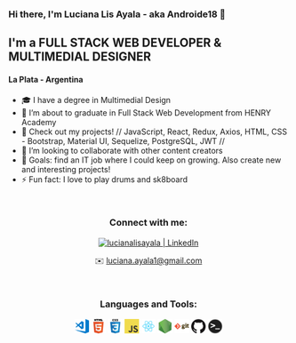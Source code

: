 ### Hi there, I'm Luciana Lis Ayala - aka Androide18 👋


## I'm a FULL STACK WEB DEVELOPER & MULTIMEDIAL DESIGNER

#### La Plata - Argentina

- 🎓 I have a degree in Multimedial Design
- 🔭 I’m about to graduate in Full Stack Web Development from HENRY Academy
- 🌱 Check out my projects!
// JavaScript, React, Redux, Axios, HTML, CSS - Bootstrap, Material UI, Sequelize, PostgreSQL, JWT //
- 👯 I’m looking to collaborate with other content creators
- 🥅 Goals: find an IT job where I could keep on growing. Also create new and interesting projects!  
- ⚡ Fun fact: I love to play drums and sk8board 

<br />

<div align="center">

### Connect with me:

[<img align="center" alt="lucianalisayala | LinkedIn" width="22px" src="https://cdn.jsdelivr.net/npm/simple-icons@v3/icons/linkedin.svg" />][linkedin]

✉️ luciana.ayala1@gmail.com

 </div >

<br />

<div align="center">

### Languages and Tools:

<img alt="Visual Studio Code" width="26px" src="https://raw.githubusercontent.com/github/explore/80688e429a7d4ef2fca1e82350fe8e3517d3494d/topics/visual-studio-code/visual-studio-code.png" />
<img alt="HTML5" width="26px" src="https://raw.githubusercontent.com/github/explore/80688e429a7d4ef2fca1e82350fe8e3517d3494d/topics/html/html.png" />
<img alt="CSS3" width="26px" src="https://raw.githubusercontent.com/github/explore/80688e429a7d4ef2fca1e82350fe8e3517d3494d/topics/css/css.png" />
<img alt="JavaScript" width="26px" src="https://raw.githubusercontent.com/github/explore/80688e429a7d4ef2fca1e82350fe8e3517d3494d/topics/javascript/javascript.png" />
<img alt="React" width="26px" src="https://raw.githubusercontent.com/github/explore/80688e429a7d4ef2fca1e82350fe8e3517d3494d/topics/react/react.png" />
<img alt="Node.js" width="26px" src="https://raw.githubusercontent.com/github/explore/80688e429a7d4ef2fca1e82350fe8e3517d3494d/topics/nodejs/nodejs.png" />
<img alt="Git" width="26px" src="https://raw.githubusercontent.com/github/explore/80688e429a7d4ef2fca1e82350fe8e3517d3494d/topics/git/git.png" />
<img alt="GitHub" width="26px" src="https://raw.githubusercontent.com/github/explore/78df643247d429f6cc873026c0622819ad797942/topics/github/github.png" />
<img alt="Terminal" width="26px" src="https://raw.githubusercontent.com/github/explore/80688e429a7d4ef2fca1e82350fe8e3517d3494d/topics/terminal/terminal.png" />

</div>
<br />
<br />


[linkedin]: https://www.linkedin.com/in/luciana-lis-ayala-380832145/
